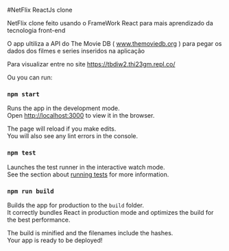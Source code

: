 #NetFlix ReactJs clone

NetFlix clone feito usando o FrameWork React para mais aprendizado da tecnologia front-end

O app ultiliza a API do The Movie DB ( www.themoviedb.org ) para pegar os dados dos filmes e series inseridos na aplicação

Para visualizar entre no site https://tbdiw2.thi23gm.repl.co/

Ou you can run:

### `npm start`

Runs the app in the development mode.\
Open [http://localhost:3000](http://localhost:3000) to view it in the browser.

The page will reload if you make edits.\
You will also see any lint errors in the console.

### `npm test`

Launches the test runner in the interactive watch mode.\
See the section about [running tests](https://facebook.github.io/create-react-app/docs/running-tests) for more information.

### `npm run build`

Builds the app for production to the `build` folder.\
It correctly bundles React in production mode and optimizes the build for the best performance.

The build is minified and the filenames include the hashes.\
Your app is ready to be deployed!
